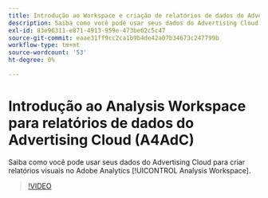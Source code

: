 ```yaml
---
title: Introdução ao Workspace e criação de relatórios de dados do Advertising Cloud
description: Saiba como você pode usar seus dados do Advertising Cloud para criar relatórios visuais no Adobe Analytics Analysis Workspace.
exl-id: 83e96311-e871-4913-959e-473be62c5c47
source-git-commit: eaae31ff9cc2ca1b9b4de42a07b34673c247799b
workflow-type: tm+mt
source-wordcount: '53'
ht-degree: 0%

---
```


# Introdução ao Analysis Workspace para relatórios de dados do Advertising Cloud (A4AdC)

Saiba como você pode usar seus dados do Advertising Cloud para criar relatórios visuais no Adobe Analytics [!UICONTROL Analysis Workspace].

>[!VIDEO](https://video.tv.adobe.com/v/33492)
